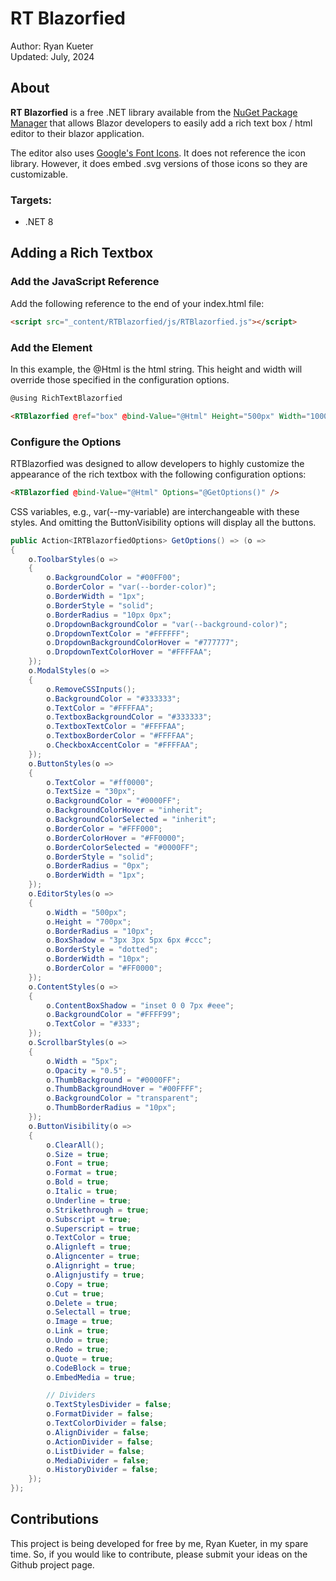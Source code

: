 # RT Blazorfied

Author: Ryan Kueter  
Updated: July, 2024

## About

**RT Blazorfied** is a free .NET library available from the [NuGet Package Manager](https://www.nuget.org/packages/RTBlazorfied) that allows Blazor developers to easily add a rich text box / html editor to their blazor application.


The editor also uses [Google's Font Icons](https://fonts.google.com/icons). It does not reference the icon library. However, it does embed .svg versions of those icons so they are customizable.

### Targets:
- .NET 8

## Adding a Rich Textbox

### Add the JavaScript Reference

Add the following reference to the end of your index.html file:

```html
<script src="_content/RTBlazorfied/js/RTBlazorfied.js"></script>
```

### Add the Element

In this example, the @Html is the html string. This height and width will override those specified in the configuration options.

```html
@using RichTextBlazorfied

<RTBlazorfied @ref="box" @bind-Value="@Html" Height="500px" Width="1000px" />
```

### Configure the Options

RTBlazorfied was designed to allow developers to highly customize the appearance of the rich textbox with the following configuration options:
```html
<RTBlazorfied @bind-Value="@Html" Options="@GetOptions()" />
```

CSS variables, e.g., var(--my-variable) are interchangeable with these styles. And omitting the ButtonVisibility options will display all the buttons.
```csharp
public Action<IRTBlazorfiedOptions> GetOptions() => (o =>
{
    o.ToolbarStyles(o =>
    {
        o.BackgroundColor = "#00FF00";
        o.BorderColor = "var(--border-color)";
        o.BorderWidth = "1px";
        o.BorderStyle = "solid";
        o.BorderRadius = "10px 0px";
        o.DropdownBackgroundColor = "var(--background-color)";
        o.DropdownTextColor = "#FFFFFF";
        o.DropdownBackgroundColorHover = "#777777";
        o.DropdownTextColorHover = "#FFFFAA";
    });
    o.ModalStyles(o =>
    {
        o.RemoveCSSInputs();
        o.BackgroundColor = "#333333";
        o.TextColor = "#FFFFAA";
        o.TextboxBackgroundColor = "#333333";
        o.TextboxTextColor = "#FFFFAA";
        o.TextboxBorderColor = "#FFFFAA";
        o.CheckboxAccentColor = "#FFFFAA";
    });
    o.ButtonStyles(o =>
    {
        o.TextColor = "#ff0000";
        o.TextSize = "30px";
        o.BackgroundColor = "#0000FF";
        o.BackgroundColorHover = "inherit";
        o.BackgroundColorSelected = "inherit";
        o.BorderColor = "#FFF000";
        o.BorderColorHover = "#FF0000";
        o.BorderColorSelected = "#0000FF";
        o.BorderStyle = "solid";
        o.BorderRadius = "0px";
        o.BorderWidth = "1px";
    });
    o.EditorStyles(o =>
    {
        o.Width = "500px";
        o.Height = "700px";
        o.BorderRadius = "10px";
        o.BoxShadow = "3px 3px 5px 6px #ccc";
        o.BorderStyle = "dotted";
        o.BorderWidth = "10px";
        o.BorderColor = "#FF0000";
    });
    o.ContentStyles(o =>
    {
        o.ContentBoxShadow = "inset 0 0 7px #eee";
        o.BackgroundColor = "#FFFF99";
        o.TextColor = "#333";
    });
    o.ScrollbarStyles(o =>
    {
        o.Width = "5px";
        o.Opacity = "0.5";
        o.ThumbBackground = "#0000FF";
        o.ThumbBackgroundHover = "#00FFFF";
        o.BackgroundColor = "transparent";
        o.ThumbBorderRadius = "10px";
    });
    o.ButtonVisibility(o =>
    {
        o.ClearAll();
        o.Size = true;
        o.Font = true;
        o.Format = true;
        o.Bold = true;
        o.Italic = true;
        o.Underline = true;
        o.Strikethrough = true;
        o.Subscript = true;
        o.Superscript = true;
        o.TextColor = true;
        o.Alignleft = true;
        o.Aligncenter = true;
        o.Alignright = true;
        o.Alignjustify = true;
        o.Copy = true;
        o.Cut = true;
        o.Delete = true;
        o.Selectall = true;
        o.Image = true;
        o.Link = true;
        o.Undo = true;
        o.Redo = true;
        o.Quote = true;
        o.CodeBlock = true;
        o.EmbedMedia = true;

        // Dividers
        o.TextStylesDivider = false;
        o.FormatDivider = false;
        o.TextColorDivider = false;
        o.AlignDivider = false;
        o.ActionDivider = false;
        o.ListDivider = false;
        o.MediaDivider = false;
        o.HistoryDivider = false;
    });
});
```

###
## Contributions

This project is being developed for free by me, Ryan Kueter, in my spare time. So, if you would like to contribute, please submit your ideas on the Github project page.